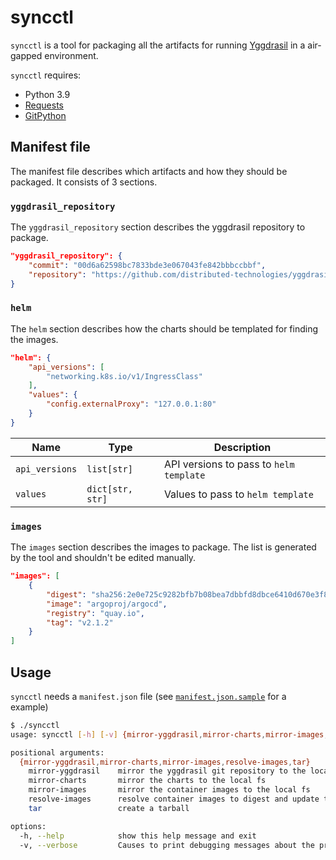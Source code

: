 # syncctl

`syncctl` is a tool for packaging all the artifacts for running [Yggdrasil](https://github.com/distributed-technologies/yggdrasil) in a air-gapped environment.

`syncctl` requires:
* Python 3.9
* [Requests](https://pypi.org/project/requests/)
* [GitPython](https://pypi.org/project/GitPython/)

## Manifest file

The manifest file describes which artifacts and how they should be packaged. It consists of 3 sections.

### `yggdrasil_repository`

The `yggdrasil_repository` section describes the yggdrasil repository to package.

```json
"yggdrasil_repository": {
    "commit": "00d6a62598bc7833bde3e067043fe842bbbccbbf",
    "repository": "https://github.com/distributed-technologies/yggdrasil.git"
}
```

### `helm`

The `helm` section describes how the charts should be templated for finding the images.


```json
"helm": {
    "api_versions": [
        "networking.k8s.io/v1/IngressClass"
    ],
    "values": {
        "config.externalProxy": "127.0.0.1:80"
    }
}
```

| Name           | Type             | Description |
| -------------- | ---------------- | ----------- |
| `api_versions` | `list[str]`      | API versions to pass to `helm template` |
| `values`       | `dict[str, str]` | Values to pass to `helm template` |

### `images`

The `images` section describes the images to package. The list is generated by the tool and shouldn't be edited manually.

```json
"images": [
    {
        "digest": "sha256:2e0e725c9282bfb7b08bea7dbbfd8dbce6410d670e3f8addd9b6540d818ad520",
        "image": "argoproj/argocd",
        "registry": "quay.io",
        "tag": "v2.1.2"
    }
]
```

## Usage

`syncctl` needs a `manifest.json` file (see [`manifest.json.sample`](manifest.json.sample) for a example)

```sh
$ ./syncctl
usage: syncctl [-h] [-v] {mirror-yggdrasil,mirror-charts,mirror-images,resolve-images,tar} ...

positional arguments:
  {mirror-yggdrasil,mirror-charts,mirror-images,resolve-images,tar}
    mirror-yggdrasil    mirror the yggdrasil git repository to the local fs
    mirror-charts       mirror the charts to the local fs
    mirror-images       mirror the container images to the local fs
    resolve-images      resolve container images to digest and update the manifest file
    tar                 create a tarball

options:
  -h, --help            show this help message and exit
  -v, --verbose         Causes to print debugging messages about the progress
```
